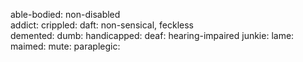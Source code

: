 able-bodied: non-disabled  
addict: <todo>
crippled: <todo>
daft: non-sensical, feckless  
demented: <todo>
dumb: <todo>
handicapped: <todo>
deaf: hearing-impaired
junkie: <todo>
lame: <todo>
maimed: <todo>
mute: <todo>
paraplegic: <todo>

